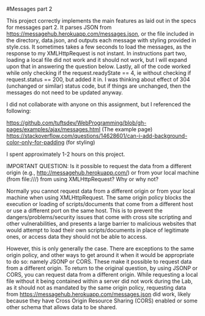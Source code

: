 #Messages part 2

This project correctly implements the main features as laid out in the specs for messages part 2. It parses JSON from https://messagehub.herokuapp.com/messages.json, or the file included in the directory, data.json, and outputs each message with styling provided in style.css. It sometimes takes a few seconds to load the messages, as the response to my XMLHttpRequest is not instant. In instructions part two, loading a local file did not work and it should not work, but I will expand upon that in answering the question below. Lastly, all of the code worked while only checking if the request.readyState == 4, ie without checking if request.status == 200, but added it in. I was thinking about effect of 304 (unchanged or similar) status code, but if things are unchanged, then the messages do not need to be updated anyway.

I did not collaborate with anyone on this assignment, but I referenced the following:

https://github.com/tuftsdev/WebProgramming/blob/gh-pages/examples/ajax/messages.html (The example page)
https://stackoverflow.com/questions/14628601/can-i-add-background-color-only-for-padding (for styling)

I spent approximately 1-2 hours on this project.



IMPORTANT QUESTION:
Is it possible to request the data from a different origin (e.g., http://messagehub.herokuapp.com/) or from your local machine (from file:///) from using XMLHttpRequest? Why or why not? 

Normally you cannot request data from a different origin or from your local machine when using XMLHttpRequest.  The same origin policy blocks the execution or loading of scripts/documents that come from a different host or use a different port on the same host. This is to prevent the dangers/problems/security issues that come with cross site scripting and other vulnerabilities, and presents a large barrier to malicious websites that would attempt to load their own scripts/documents in place of legitimate ones, or access data they should not be able to access. 

However, this is only generally the case. There are exceptions to the same origin policy, and other ways to get around it when it would be appropriate to do so: namely JSONP or CORS. These make it possible to request data from a different origin. To return to the original question, by using JSONP or CORS, you can request data from a different origin. While requesting a local file without it being contained within a server did not work during the Lab, as it should not as mandated by the same origin policy, requesting data from https://messagehub.herokuapp.com/messages.json did work, likely because they have Cross Origin Resource Sharing (CORS) enabled or some other schema that allows data to be shared. 

